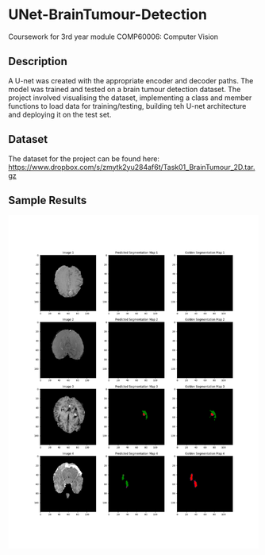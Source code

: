 # UNet-BrainTumour-Detection
Coursework for 3rd year module COMP60006: Computer Vision

## Description
A U-net was created with the appropriate encoder and decoder paths. The model was trained and tested on a brain tumour detection dataset. The project involved visualising the dataset, implementing a class and member functions to load data for training/testing, building teh U-net architecture and deploying it on the test set.


## Dataset
The dataset for the project can be found here: https://www.dropbox.com/s/zmytk2yu284af6t/Task01_BrainTumour_2D.tar.gz

## Sample Results
![](sample_result.png)
